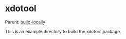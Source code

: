 xdotool
==========================

Parent: [build-locally](../../README.md)

This is an example directory to build the xdotool package.


